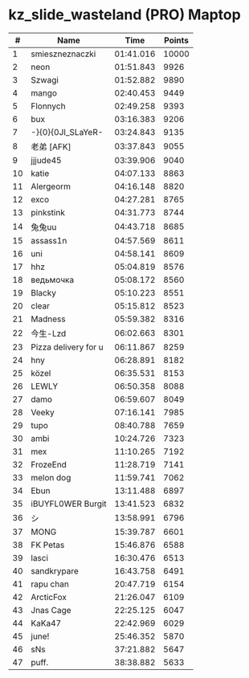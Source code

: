 # kz_slide_wasteland (PRO) Maptop

|  # | Name | Time | Points |
|-------------- | -------------- | -------------- | -------------- | 
| 1 | smieszneznaczki | 01:41.016 | 10000 | 
| 2 | neon | 01:51.843 | 9926 | 
| 3 | Szwagi | 01:52.882 | 9890 | 
| 4 | mango | 02:40.453 | 9449 | 
| 5 | Flonnych | 02:49.258 | 9393 | 
| 6 | bux | 03:16.383 | 9206 | 
| 7 | -}{0}{0JI_SLaYeR- | 03:24.843 | 9135 | 
| 8 | 老弟 [AFK] | 03:37.843 | 9055 | 
| 9 | jjjude45 | 03:39.906 | 9040 | 
| 10 | katie | 04:07.133 | 8863 | 
| 11 | Alergeorm | 04:16.148 | 8820 | 
| 12 | exco | 04:27.281 | 8765 | 
| 13 | pinkstink | 04:31.773 | 8744 | 
| 14 | 兔兔uu | 04:43.718 | 8685 | 
| 15 | assass1n | 04:57.569 | 8611 | 
| 16 | uni | 04:58.141 | 8609 | 
| 17 | hhz | 05:04.819 | 8576 | 
| 18 | ведьмочка | 05:08.172 | 8560 | 
| 19 | Blacky | 05:10.223 | 8551 | 
| 20 | clear | 05:15.812 | 8523 | 
| 21 | Madness | 05:59.382 | 8316 | 
| 22 | 今生-Lzd | 06:02.663 | 8301 | 
| 23 | Pizza delivery for u | 06:11.867 | 8259 | 
| 24 | hny | 06:28.891 | 8182 | 
| 25 | közel | 06:35.531 | 8153 | 
| 26 | LEWLY | 06:50.358 | 8088 | 
| 27 | damo | 06:59.607 | 8049 | 
| 28 | Veeky | 07:16.141 | 7985 | 
| 29 | tupo | 08:40.788 | 7659 | 
| 30 | ambi | 10:24.726 | 7323 | 
| 31 | mex | 11:10.265 | 7192 | 
| 32 | FrozeEnd | 11:28.719 | 7141 | 
| 33 | melon dog | 11:59.741 | 7062 | 
| 34 | Ebun | 13:11.488 | 6897 | 
| 35 | iBUYFL0WER Burgit | 13:41.523 | 6832 | 
| 36 | シ | 13:58.991 | 6796 | 
| 37 | MONG | 15:39.787 | 6601 | 
| 38 | FK Petas | 15:46.876 | 6588 | 
| 39 | lasci | 16:30.476 | 6513 | 
| 40 | sandkrypare | 16:43.758 | 6491 | 
| 41 | rapu chan | 20:47.719 | 6154 | 
| 42 | ArcticFox | 21:26.047 | 6109 | 
| 43 | Jnas Cage | 22:25.125 | 6047 | 
| 44 | KaKa47 | 22:42.969 | 6029 | 
| 45 | june! | 25:46.352 | 5870 | 
| 46 | sNs | 37:21.882 | 5647 | 
| 47 | puff. | 38:38.882 | 5633 | 

